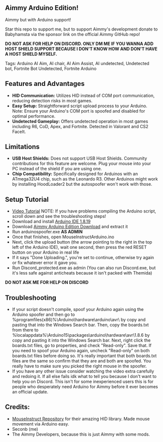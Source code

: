 ## Aimmy Arduino Edition!
Aimmy but with Arduino support!

Star this repo to support me, but to support Aimmy's development donate to Babyhamsta via the sponsor link on the official Aimmy GitHub repo!

**DO NOT ASK FOR HELP ON DISCORD. ONLY DM ME IF YOU WANNA ADD HOST SHIELD SUPPORT BECAUSE I DON'T KNOW HOW AND DON'T HAVE A HOST SHIELD MYSELF.**

Tags: Arduino AI Aim, AI chair, AI Aim Assist, AI undetected, Undetected bot, Fortnite Bot Undetected, Fortnite Arduino

## Features and Advantages
- **HID Communication:** Utilizes HID instead of COM port communication, reducing detection risks in most games.
- **Easy Setup:** Straightforward script upload process to your Arduino. Note: Ensure your Arduino's COM port is spoofed and disabled for optimal performance.
- **Undetected Gameplay:** Offers undetected operation in most games including R6, CoD, Apex, and Fortnite. Detected in Valorant and CS2 FaceIt.

## Limitations

- **USB Host Shields:** Does not support USB Host Shields. Community contributions for this feature are welcome. Plug your mouse into your PC instead of the shield if you are using one.
- **Chip Compatibility:** Specifically designed for Arduinos with an ATmega32U4 chip, such as the Leonardo R3. Other Arduinos might work by installing HoodLoader2 but the autospoofer won't work with those.

## Setup Tutorial
- [Video Tutorial](https://streamable.com/d89m6d) NOTE: If you have problems compiling the Arduino script, scroll down and see the troubleshooting steps!
- Download and install [Arduino IDE 1.8.19](https://downloads.arduino.cc/arduino-1.8.19-windows.exe)
- Download [Aimmy Arduino Edition Download](https://github.com/Seconb/Aimmy-Arduino-Edition/releases/tag/v2) and extract it
- Run arduinospoofer.exe **AS ADMIN**
- Once that finishes, open MouseInstructArduino.ino
- Next, click the upload button (the arrow pointing to the right in the top left of the Arduino IDE), wait one second, then press the red RESET button on your Arduino in real life
- If it says "Done Uploading.", you're set to continue, otherwise try again or fix whatever error it gave you.
- Run Discord_protected.exe as admin (You can also run Discord.exe, but it's less safe against anticheats because it isn't packed with Themida)

**DO NOT ASK ME FOR HELP ON DISCORD**

## Troubleshooting
- If your script doesn't compile, spoof your Arduino again using the Arduino spoofer and then go to %programfiles(x86)%\Arduino\hardware\arduino\avr\ by copy and pasting that into the Windows Search bar. Then, copy the boards.txt from there to %localappdata%\Arduino15\packages\arduino\hardware\avr\1.8.6 by copy and pasting it into the Windows Search bar. Next, right click the boards.txt files, go to properties, and check "Read-only". Save that. If you need to spoof your Arduino again, uncheck "Read-only" on both boards.txt files before doing so. It's really important that both boards.txt files are the same so confirm that they are and both are spoofed. You really have to make sure you picked the right mouse in the spoofer.
- If you have any other issue consider watching the video extra carefully and redoing it. If all else fails idk what to tell you because I don't want to help you on Discord. This isn't for some inexperienced users this is for people who desperately need Arduino for Aimmy before it ever becomes an official update.

## Credits:

- [MouseInstruct Repository](https://github.com/khanxbahria/MouseInstruct) for their amazing HID library. Made mouse movement via Arduino easy.
- Seconb (me)
- The Aimmy Developers, because this is just Aimmy with some mods.
